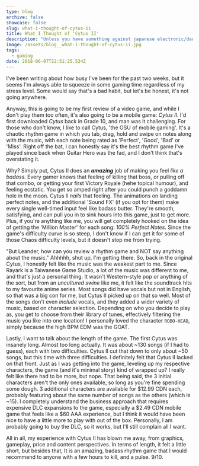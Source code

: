 ```yaml
---
type: blog
archive: false
showcase: false
slug: what-i-thought-of-cytus-ii
title: What I Thought of 'Cytus II'
description: "Unless you have something against japanese electronic/dance/jazz/rock music, You should probably buy and install Cytus immediately on your nearest mobile device. Even if it's not yours."
image: /assets/blog__what-i-thought-of-cytus-ii.jpg
tags:
  - gaming
date: 2018-06-07T22:51:25.534Z
---
```


I've been writing about how busy I've been for the past two weeks, but it seems I'm always able to squeeze in some gaming time regardless of my stress level. Some would say that's a bad habit, but let's be honest, it's not going anywhere.

Anyway, this is going to be my first review of a video game, and while I don't play them too often, it's also going to be a mobile game: _Cytus II_. I'd first downloaded _Cytus_ back in Grade 10, and man was it challenging. For those who don't know, I like to call Cytus, 'the OSU of mobile gaming'. It's a chaotic rhythm game in which you tab, drag, hold and swipe on notes along with the music, with each note being rated as 'Perfect', 'Good', 'Bad' or 'Miss'. Right off the bat, I can honestly say it's the best rhythm game I've played since back when Guitar Hero was the fad, and I don't think that's overstating it.

Why? Simply put, Cytus II does an **_amazing_** job of making you feel _like a badass._ Every gamer knows that feeling of killing that boss, or pulling off that combo, or getting your first Victory Royale (hehe topical humour), and feeling ecstatic. You get so amped right after you could punch a goddamn hole in the moon. Cytus II _nails_ that feeling. The animations on landing perfect notes, and the additional 'Sound FX' (if you opt for them) make every single well-timed input feel like badass butter. They're smooth, satisfying, and can pull you in to sink hours into this game, just to get more. Plus, if you're anything like me, you will get completely hooked on the idea of getting the 'Million Master' for each song: _100% Perfect Notes_. Since the game's difficulty curve is so steep, I don't know if I can get it for some of those Chaos difficulty levels, but it doesn't stop me from trying.

"But Leander, how can you review a rhythm game and NOT say anything about the music." Ahhhhh, shut up, I'm getting there. So, back in the original Cytus, I honestly felt like the music was the weakest part to me. Since Rayark is a Taiwanese Game Studio, a lot of the music was different to me, and that's just a personal thing. It wasn't Western-style pop or anything of the sort, but from an _uncultured swine_ like me, it felt like the soundtrack hits to my favourite anime series. Most songs did have vocals but not in English, so that was a big con for me, but Cytus II picked up on that so well. Most of the songs don't even _include_ vocals, and they added a wider variety of music, based on character selection. Depending on who you decide to play as, you get to choose from their library of tunes, effectively filtering the music you like into one location! I personally loved the character `ROBO-HEAD`, simply because the high BPM EDM was the GOAT.

Lastly, I want to talk about the length of the game. The first Cytus was insanely long. Almost too long actually. It was about ~130 songs (if I had to guess), each with two difficulties. Cytus II cut that down to only about ~50 songs, but this time with three difficulties. I definitely felt that Cytus II lacked on that front. Just as I was getting into the game, leveling up my respective characters, the game (and it's minimal story) kind of wrapped up? I really felt like there had to be more, but nope. That being said, the 3 initial characters aren't the only ones available, so long as you're fine spending some dough. 3 additional characters are available for $12.99 CDN each, probably featuring about the same number of songs as the others (which is ~15). I completely understand the business approach that requires expensive DLC expansions to the game, especially a $2.49 CDN mobile game that feels like a \$60 AAA experience, but I think it would have been nice to have a little more to play with out of the box. Personally, I am probably going to buy the DLC, so it works, but I'll still complain all I want.

All in all, my experience with Cytus II has blown me away, from graphics, gameplay, price and content perspectives. In terms of length, it felt a little short, but besides that, It is an amazing, badass rhythm game that I would recommend to anyone with a few hours to kill, and a pulse. 9/10.
